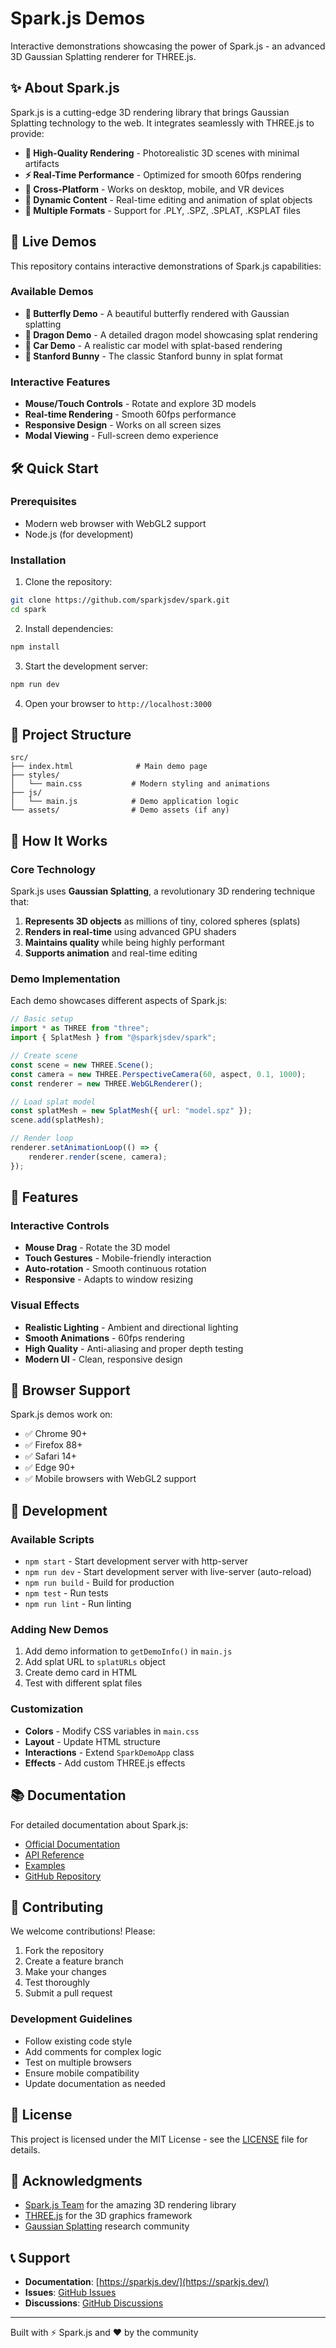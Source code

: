 # Spark.js Demos

Interactive demonstrations showcasing the power of Spark.js - an advanced 3D Gaussian Splatting renderer for THREE.js.

## ✨ About Spark.js

Spark.js is a cutting-edge 3D rendering library that brings Gaussian Splatting technology to the web. It integrates seamlessly with THREE.js to provide:

- **🎯 High-Quality Rendering** - Photorealistic 3D scenes with minimal artifacts
- **⚡ Real-Time Performance** - Optimized for smooth 60fps rendering
- **📱 Cross-Platform** - Works on desktop, mobile, and VR devices
- **🔄 Dynamic Content** - Real-time editing and animation of splat objects
- **🎨 Multiple Formats** - Support for .PLY, .SPZ, .SPLAT, .KSPLAT files

## 🚀 Live Demos

This repository contains interactive demonstrations of Spark.js capabilities:

### Available Demos

- **🦋 Butterfly Demo** - A beautiful butterfly rendered with Gaussian splatting
- **🐉 Dragon Demo** - A detailed dragon model showcasing splat rendering
- **🚗 Car Demo** - A realistic car model with splat-based rendering
- **🐰 Stanford Bunny** - The classic Stanford bunny in splat format

### Interactive Features

- **Mouse/Touch Controls** - Rotate and explore 3D models
- **Real-time Rendering** - Smooth 60fps performance
- **Responsive Design** - Works on all screen sizes
- **Modal Viewing** - Full-screen demo experience

## 🛠️ Quick Start

### Prerequisites

- Modern web browser with WebGL2 support
- Node.js (for development)

### Installation

1. Clone the repository:
```bash
git clone https://github.com/sparkjsdev/spark.git
cd spark
```

2. Install dependencies:
```bash
npm install
```

3. Start the development server:
```bash
npm run dev
```

4. Open your browser to `http://localhost:3000`

## 📁 Project Structure

```
src/
├── index.html              # Main demo page
├── styles/
│   └── main.css           # Modern styling and animations
├── js/
│   └── main.js            # Demo application logic
└── assets/                # Demo assets (if any)
```

## 🎯 How It Works

### Core Technology

Spark.js uses **Gaussian Splatting**, a revolutionary 3D rendering technique that:

1. **Represents 3D objects** as millions of tiny, colored spheres (splats)
2. **Renders in real-time** using advanced GPU shaders
3. **Maintains quality** while being highly performant
4. **Supports animation** and real-time editing

### Demo Implementation

Each demo showcases different aspects of Spark.js:

```javascript
// Basic setup
import * as THREE from "three";
import { SplatMesh } from "@sparkjsdev/spark";

// Create scene
const scene = new THREE.Scene();
const camera = new THREE.PerspectiveCamera(60, aspect, 0.1, 1000);
const renderer = new THREE.WebGLRenderer();

// Load splat model
const splatMesh = new SplatMesh({ url: "model.spz" });
scene.add(splatMesh);

// Render loop
renderer.setAnimationLoop(() => {
    renderer.render(scene, camera);
});
```

## 🎨 Features

### Interactive Controls

- **Mouse Drag** - Rotate the 3D model
- **Touch Gestures** - Mobile-friendly interaction
- **Auto-rotation** - Smooth continuous rotation
- **Responsive** - Adapts to window resizing

### Visual Effects

- **Realistic Lighting** - Ambient and directional lighting
- **Smooth Animations** - 60fps rendering
- **High Quality** - Anti-aliasing and proper depth testing
- **Modern UI** - Clean, responsive design

## 📱 Browser Support

Spark.js demos work on:

- ✅ Chrome 90+
- ✅ Firefox 88+
- ✅ Safari 14+
- ✅ Edge 90+
- ✅ Mobile browsers with WebGL2 support

## 🔧 Development

### Available Scripts

- `npm start` - Start development server with http-server
- `npm run dev` - Start development server with live-server (auto-reload)
- `npm run build` - Build for production
- `npm test` - Run tests
- `npm run lint` - Run linting

### Adding New Demos

1. Add demo information to `getDemoInfo()` in `main.js`
2. Add splat URL to `splatURLs` object
3. Create demo card in HTML
4. Test with different splat files

### Customization

- **Colors** - Modify CSS variables in `main.css`
- **Layout** - Update HTML structure
- **Interactions** - Extend `SparkDemoApp` class
- **Effects** - Add custom THREE.js effects

## 📚 Documentation

For detailed documentation about Spark.js:

- [Official Documentation](https://sparkjs.dev/)
- [API Reference](https://sparkjs.dev/api/)
- [Examples](https://sparkjs.dev/examples/)
- [GitHub Repository](https://github.com/sparkjsdev/spark)

## 🤝 Contributing

We welcome contributions! Please:

1. Fork the repository
2. Create a feature branch
3. Make your changes
4. Test thoroughly
5. Submit a pull request

### Development Guidelines

- Follow existing code style
- Add comments for complex logic
- Test on multiple browsers
- Ensure mobile compatibility
- Update documentation as needed

## 📄 License

This project is licensed under the MIT License - see the [LICENSE](LICENSE) file for details.

## 🙏 Acknowledgments

- [Spark.js Team](https://github.com/sparkjsdev) for the amazing 3D rendering library
- [THREE.js](https://threejs.org/) for the 3D graphics framework
- [Gaussian Splatting](https://repo-sam.inria.fr/fungraph/3d-gaussian-splatting/) research community

## 📞 Support

- **Documentation**: [https://sparkjs.dev/](https://sparkjs.dev/)
- **Issues**: [GitHub Issues](https://github.com/sparkjsdev/spark/issues)
- **Discussions**: [GitHub Discussions](https://github.com/sparkjsdev/spark/discussions)

---

Built with ⚡ Spark.js and ❤️ by the community
